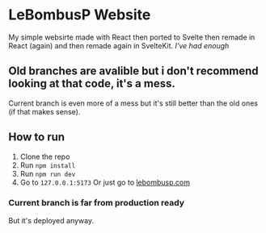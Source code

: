 # LeBombusP Website
My simple websirte made with React then ported to Svelte then remade in React (again) and then remade again in SvelteKit.
*I've had enough*

## Old branches are avalible but i don't recommend looking at that code, it's a mess.
Current branch is even more of a mess but it's still better than the old ones (if that makes sense).

## How to run
1. Clone the repo
2. Run `npm install`
3. Run `npm run dev`
4. Go to `127.0.0.1:5173`
Or just go to [lebombusp.com](https://lebombusp.com)

### Current branch is far from production ready
But it's deployed anyway.